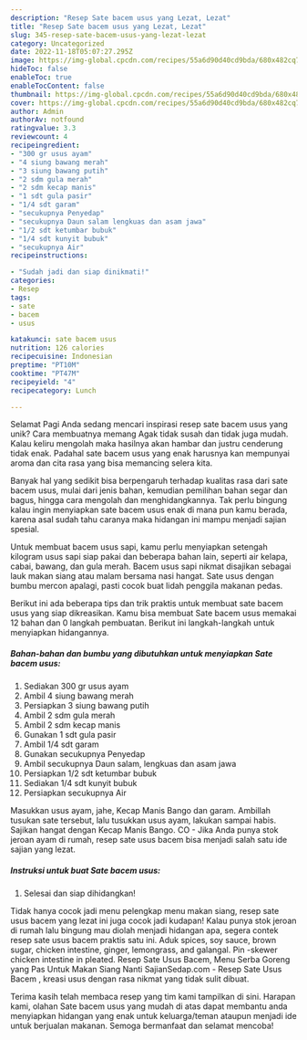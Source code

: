 ```yaml
---
description: "Resep Sate bacem usus yang Lezat, Lezat"
title: "Resep Sate bacem usus yang Lezat, Lezat"
slug: 345-resep-sate-bacem-usus-yang-lezat-lezat
category: Uncategorized
date: 2022-11-18T05:07:27.295Z
image: https://img-global.cpcdn.com/recipes/55a6d90d40cd9bda/680x482cq70/sate-bacem-usus-foto-resep-utama.jpg
hideToc: false
enableToc: true
enableTocContent: false
thumbnail: https://img-global.cpcdn.com/recipes/55a6d90d40cd9bda/680x482cq70/sate-bacem-usus-foto-resep-utama.jpg
cover: https://img-global.cpcdn.com/recipes/55a6d90d40cd9bda/680x482cq70/sate-bacem-usus-foto-resep-utama.jpg
author: Admin
authorAv: notfound
ratingvalue: 3.3
reviewcount: 4
recipeingredient:
- "300 gr usus ayam"
- "4 siung bawang merah"
- "3 siung bawang putih"
- "2 sdm gula merah"
- "2 sdm kecap manis"
- "1 sdt gula pasir"
- "1/4 sdt garam"
- "secukupnya Penyedap"
- "secukupnya Daun salam lengkuas dan asam jawa"
- "1/2 sdt ketumbar bubuk"
- "1/4 sdt kunyit bubuk"
- "secukupnya Air"
recipeinstructions:

- "Sudah jadi dan siap dinikmati!"
categories:
- Resep
tags:
- sate
- bacem
- usus

katakunci: sate bacem usus 
nutrition: 126 calories
recipecuisine: Indonesian
preptime: "PT10M"
cooktime: "PT47M"
recipeyield: "4"
recipecategory: Lunch

---
```



Selamat Pagi Anda sedang mencari inspirasi resep sate bacem usus yang unik? Cara membuatnya memang Agak tidak susah dan tidak juga mudah. Kalau keliru mengolah maka hasilnya akan hambar dan justru cenderung tidak enak. Padahal sate bacem usus yang enak harusnya kan mempunyai aroma dan cita rasa yang bisa memancing selera kita.


Banyak hal yang sedikit bisa berpengaruh terhadap kualitas rasa dari sate bacem usus, mulai dari jenis bahan, kemudian pemilihan bahan segar dan bagus, hingga cara mengolah dan menghidangkannya. Tak perlu bingung kalau ingin menyiapkan sate bacem usus enak di mana pun kamu berada, karena asal sudah tahu caranya maka hidangan ini mampu menjadi sajian spesial.

Untuk membuat bacem usus sapi, kamu perlu menyiapkan setengah kilogram usus sapi siap pakai dan beberapa bahan lain, seperti air kelapa, cabai, bawang, dan gula merah. Bacem usus sapi nikmat disajikan sebagai lauk makan siang atau malam bersama nasi hangat. Sate usus dengan bumbu mercon apalagi, pasti cocok buat lidah penggila makanan pedas.


Berikut ini ada beberapa tips dan trik praktis untuk membuat sate bacem usus yang siap dikreasikan. Kamu bisa membuat Sate bacem usus memakai 12 bahan dan 0 langkah pembuatan. Berikut ini langkah-langkah untuk menyiapkan hidangannya.

<!--inarticleads1-->

##### Bahan-bahan dan bumbu yang dibutuhkan untuk menyiapkan Sate bacem usus:

1. Sediakan 300 gr usus ayam
1. Ambil 4 siung bawang merah
1. Persiapkan 3 siung bawang putih
1. Ambil 2 sdm gula merah
1. Ambil 2 sdm kecap manis
1. Gunakan 1 sdt gula pasir
1. Ambil 1/4 sdt garam
1. Gunakan secukupnya Penyedap
1. Ambil secukupnya Daun salam, lengkuas dan asam jawa
1. Persiapkan 1/2 sdt ketumbar bubuk
1. Sediakan 1/4 sdt kunyit bubuk
1. Persiapkan secukupnya Air


Masukkan usus ayam, jahe, Kecap Manis Bango dan garam. Ambillah tusukan sate tersebut, lalu tusukkan usus ayam, lakukan sampai habis. Sajikan hangat dengan Kecap Manis Bango. CO - Jika Anda punya stok jeroan ayam di rumah, resep sate usus bacem bisa menjadi salah satu ide sajian yang lezat. 

<!--inarticleads2-->

##### Instruksi untuk buat Sate bacem usus:


1. Selesai dan siap dihidangkan!

Tidak hanya cocok jadi menu pelengkap menu makan siang, resep sate usus bacem yang lezat ini juga cocok jadi kudapan! Kalau punya stok jeroan di rumah lalu bingung mau diolah menjadi hidangan apa, segera contek resep sate usus bacem praktis satu ini. Aduk spices, soy sauce, brown sugar, chicken intestine, ginger, lemongrass, and galangal. Pin -skewer chicken intestine in pleated. Resep Sate Usus Bacem, Menu Serba Goreng yang Pas Untuk Makan Siang Nanti SajianSedap.com - Resep Sate Usus Bacem , kreasi usus dengan rasa nikmat yang tidak sulit dibuat. 

Terima kasih telah membaca resep yang tim kami tampilkan di sini. Harapan kami, olahan Sate bacem usus yang mudah di atas dapat membantu anda menyiapkan hidangan yang enak untuk keluarga/teman ataupun menjadi ide untuk berjualan makanan. Semoga bermanfaat dan selamat mencoba!
